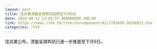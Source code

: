 ```yaml
---
layout: post
title: 佳兆業清盤呈請聆訊延期至下月9日
date: 2024-08-12 13:03:57.000000000 +08:00
link: https://news.rthk.hk/rthk/ch/component/k2/1765850-20240812.htm
categories: rthk
---
```


佳兆業公布，清盤呈請聆訊已進一步推遲至下月9日。
